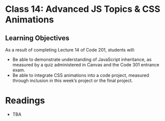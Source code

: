 # Class 14: Advanced JS Topics & CSS Animations

## Learning Objectives

As a result of completing Lecture 14 of Code 201, students will:
- Be able to demonstrate understanding of JavaScript inheritance, as measured by a quiz administered in Canvas and the Code 301 entrance exam.
- Be able to integrate CSS animations into a code project, measured through inclusion in this week’s project or the final project.

# Readings

- TBA